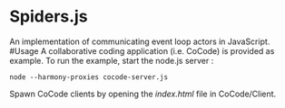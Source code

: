 # Spiders.js
An implementation of communicating event loop actors in JavaScript.
#Usage
A collaborative coding application (i.e. CoCode) is provided as example.
To run the example, start the node.js server : 
```
node --harmony-proxies cocode-server.js
```

Spawn CoCode clients by opening the *index.html* file in CoCode/Client.
